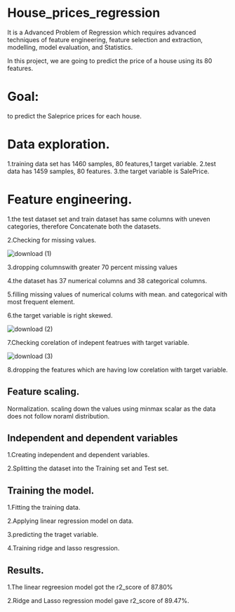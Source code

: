 
# House_prices_regression

It is a Advanced Problem of Regression which requires advanced techniques of feature engineering, 
feature selection and extraction, modelling, model evaluation, and Statistics.

In this project, we are going to predict the price of a house using its 80 features.

# Goal:
to predict the Saleprice prices for each house.

# Data exploration.
1.training data set has 1460 samples, 80 features,1 target variable.
2.test data has 1459 samples, 80 features.
3.the target variable is SalePrice.

# Feature engineering.
1.the test dataset set and train dataset has same columns with uneven categories, therefore Concatenate both the datasets.

2.Checking for missing values.

![download (1)](https://user-images.githubusercontent.com/95433685/147868315-e3ea1984-8e0e-44ef-b57d-9d1aab18f466.png)

3.dropping columnswith greater 70 percent missing values

4.the dataset has 37 numerical columns and 38 categorical columns.

5.filling  missing values of numerical colums with mean.
and categorical with most frequent element.

6.the target variable is right skewed.

![download (2)](https://user-images.githubusercontent.com/95433685/147868732-ae0b5104-fa9a-4489-84bb-59b6500f4c70.png)

7.Checking corelation of indepent featrues with target variable.

![download (3)](https://user-images.githubusercontent.com/95433685/147868783-b9b1cd61-caaa-4c7e-842f-b45d5af54ea2.png)

8.dropping the features which are having low corelation with target variable.

## Feature scaling.

Normalization.
scaling down the values using minmax scalar as the data does not follow noraml distribution.

## Independent and dependent variables

1.Creating independent and dependent variables.

2.Splitting the dataset into the Training set and Test set.
## Training the model.
1.Fitting the training data.

2.Applying linear regression model on data.

3.predicting the traget variable.

4.Training ridge and lasso resgression.



## Results.

1.The linear regreesion model got the r2_score of 87.80%

2.Ridge and Lasso regression model gave r2_score of 89.47%.
